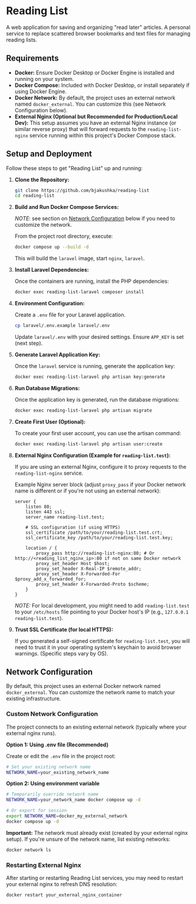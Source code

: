 # Reading List

A web application for saving and organizing "read later" articles. A personal service to replace scattered browser bookmarks and text files for managing reading lists.

## Requirements

*   **Docker:** Ensure Docker Desktop or Docker Engine is installed and running on your system.
*   **Docker Compose:** Included with Docker Desktop, or install separately if using Docker Engine.
*   **Docker Network:** By default, the project uses an external network named `docker_external`. You can customize this (see Network Configuration below).
*   **External Nginx (Optional but Recommended for Production/Local Dev):** This setup assumes you have an external Nginx instance (or similar reverse proxy) that will forward requests to the `reading-list-nginx` service running within this project's Docker Compose stack.

## Setup and Deployment

Follow these steps to get "Reading List" up and running:

1.  **Clone the Repository:**
    ```bash
    git clone https://github.com/bjakushka/reading-list
    cd reading-list
    ```

2.  **Build and Run Docker Compose Services:**

    *NOTE*: see section on [Network Configuration](#network-configuration) below if you need to customize the network.

    From the project root directory, execute:
    ```bash
    docker compose up --build -d
    ```
    This will build the `laravel` image, start `nginx`, `laravel`.

3.  **Install Laravel Dependencies:**

    Once the containers are running, install the PHP dependencies:
    ```bash
    docker exec reading-list-laravel composer install
    ```

4.  **Environment Configuration:**

    Create a `.env` file for your Laravel application.
    ```bash
    cp laravel/.env.example laravel/.env
    ```
    Update `laravel/.env` with your desired settings. Ensure `APP_KEY` is set (next step).

5.  **Generate Laravel Application Key:**

    Once the `laravel` service is running, generate the application key:
    ```bash
    docker exec reading-list-laravel php artisan key:generate
    ```

6.  **Run Database Migrations:**

    Once the application key is generated, run the database migrations:
    ```bash
    docker exec reading-list-laravel php artisan migrate
    ```

7.  **Create First User (Optional):**

    To create your first user account, you can use the artisan command:
    ```bash
    docker exec reading-list-laravel php artisan user:create
    ```

8.  **External Nginx Configuration (Example for `reading-list.test`):**

    If you are using an external Nginx, configure it to proxy requests to the `reading-list-nginx` service.

    Example Nginx server block (adjust `proxy_pass` if your Docker network name is different or if you're not using an external network):

    ```nginx
    server {
        listen 80;
        listen 443 ssl;
        server_name reading-list.test;

        # SSL configuration (if using HTTPS)
        ssl_certificate /path/to/your/reading-list.test.crt;
        ssl_certificate_key /path/to/your/reading-list.test.key;

        location / {
            proxy_pass http://reading-list-nginx:80; # Or http://<reading_list_nginx_ip>:80 if not on same Docker network
            proxy_set_header Host $host;
            proxy_set_header X-Real-IP $remote_addr;
            proxy_set_header X-Forwarded-For $proxy_add_x_forwarded_for;
            proxy_set_header X-Forwarded-Proto $scheme;
        }
    }
    ```
    *NOTE:* For local development, you might need to add `reading-list.test` to your `/etc/hosts` file pointing to your Docker host's IP (e.g., `127.0.0.1 reading-list.test`).

9.  **Trust SSL Certificate (for local HTTPS):**
    
    If you generated a self-signed certificate for `reading-list.test`, you will need to trust it in your operating system's keychain to avoid browser warnings. (Specific steps vary by OS).

## Network Configuration

By default, this project uses an external Docker network named `docker_external`. You can customize the network name to match your existing infrastructure.

### Custom Network Configuration

The project connects to an existing external network (typically where your external nginx runs).

**Option 1: Using .env file (Recommended)**

Create or edit the `.env` file in the project root:
```bash
# Set your existing network name
NETWORK_NAME=your_existing_network_name
```

**Option 2: Using environment variable**

```bash
# Temporarily override network name
NETWORK_NAME=your_network_name docker compose up -d

# Or export for session
export NETWORK_NAME=docker_my_external_network
docker compose up -d
```

**Important:** The network must already exist (created by your external nginx setup). If you're unsure of the network name, list existing networks:
```bash
docker network ls
```

### Restarting External Nginx

After starting or restarting Reading List services, you may need to restart your external nginx to refresh DNS resolution:
```bash
docker restart your_external_nginx_container
```
